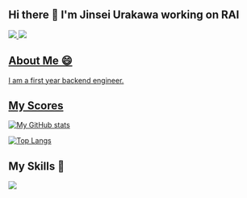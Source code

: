 ## Hi there 👋 I'm Jinsei Urakawa working on RAI
<p align="left">
  <a href="https://github.com/urakawa-jinsei">
    <img src="https://komarev.com/ghpvc/?username=urakawa-jinsei&color=brightgreen&label=Profile+Views">
  </a> 
  <a href="https://zenn.dev/urakawa_jinsei">  
    <img src="https://badgen.org/img/zenn/urakawa_jinsei/followers?style=flat">
</p>

## About Me 😄

I am a first year backend engineer.

## My Scores

![My GitHub stats](https://github-readme-stats.vercel.app/api?username=urakawa-jinsei&show_icons=true&theme=vue-dark)

[![Top Langs](https://github-readme-stats.vercel.app/api/top-langs/?username=urakawa-jinsei&layout=compact&theme=vue-dark)](https://github.com/anuraghazra/github-readme-stats)

## My Skills 🩷

<img src="https://skillicons.dev/icons?i=go,java,html,css">

<!--
**urakawa-jinsei/urakawa-jinsei** is a ✨ _special_ ✨ repository because its `README.md` (this file) appears on your GitHub profile.

Here are some ideas to get you started:

- 🔭 I’m currently working on ...
- 🌱 I’m currently learning ...
- 👯 I’m looking to collaborate on ...
- 🤔 I’m looking for help with ...
- 💬 Ask me about ...
- 📫 How to reach me: ...
- 😄 Pronouns: ...
- ⚡ Fun fact: ...
-->

